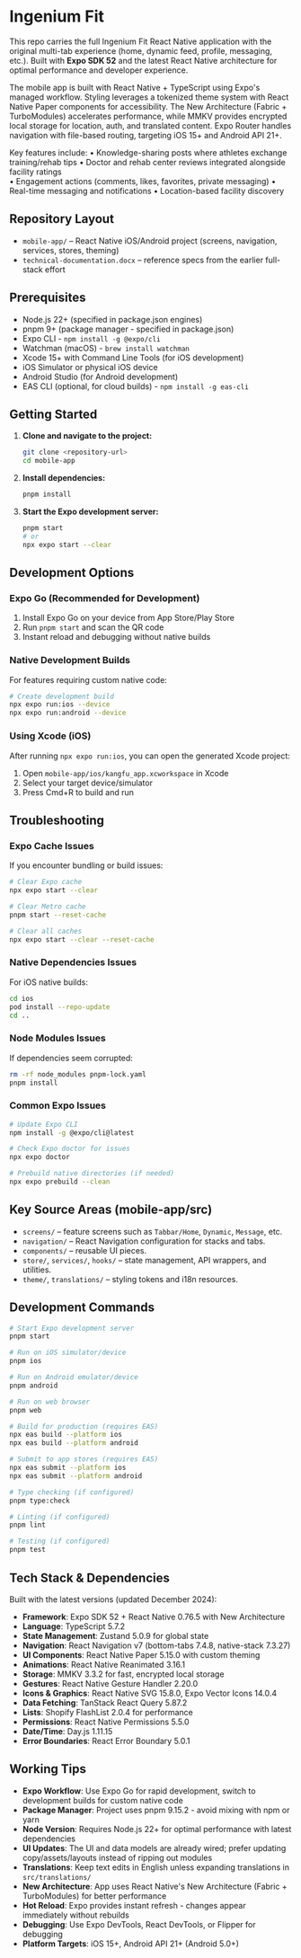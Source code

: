 # Ingenium Fit

This repo carries the full Ingenium Fit React Native application with the original multi-tab experience (home, dynamic feed, profile, messaging, etc.). Built with **Expo SDK 52** and the latest React Native architecture for optimal performance and developer experience.

The mobile app is built with React Native + TypeScript using Expo's managed workflow. Styling leverages a tokenized theme system with React Native Paper components for accessibility. The New Architecture (Fabric + TurboModules) accelerates performance, while MMKV provides encrypted local storage for location, auth, and translated content. Expo Router handles navigation with file-based routing, targeting iOS 15+ and Android API 21+.

Key features include:
• Knowledge-sharing posts where athletes exchange training/rehab tips
• Doctor and rehab center reviews integrated alongside facility ratings  
• Engagement actions (comments, likes, favorites, private messaging)
• Real-time messaging and notifications
• Location-based facility discovery

## Repository Layout

- `mobile-app/` – React Native iOS/Android project (screens, navigation, services, stores, theming)
- `technical-documentation.docx` – reference specs from the earlier full-stack effort

## Prerequisites

- Node.js 22+ (specified in package.json engines)
- pnpm 9+ (package manager - specified in package.json)
- Expo CLI - `npm install -g @expo/cli`
- Watchman (macOS) - `brew install watchman`
- Xcode 15+ with Command Line Tools (for iOS development)
- iOS Simulator or physical iOS device
- Android Studio (for Android development)
- EAS CLI (optional, for cloud builds) - `npm install -g eas-cli`

## Getting Started

1. **Clone and navigate to the project:**

   ```bash
   git clone <repository-url>
   cd mobile-app
   ```

2. **Install dependencies:**

   ```bash
   pnpm install
   ```

3. **Start the Expo development server:**

   ```bash
   pnpm start
   # or
   npx expo start --clear
   ```

## Development Options

### Expo Go (Recommended for Development)

1. Install Expo Go on your device from App Store/Play Store
2. Run `pnpm start` and scan the QR code
3. Instant reload and debugging without native builds

### Native Development Builds

For features requiring custom native code:

```bash
# Create development build
npx expo run:ios --device
npx expo run:android --device
```

### Using Xcode (iOS)

After running `npx expo run:ios`, you can open the generated Xcode project:

1. Open `mobile-app/ios/kangfu_app.xcworkspace` in Xcode
2. Select your target device/simulator
3. Press Cmd+R to build and run

## Troubleshooting

### Expo Cache Issues

If you encounter bundling or build issues:

```bash
# Clear Expo cache
npx expo start --clear

# Clear Metro cache
pnpm start --reset-cache

# Clear all caches
npx expo start --clear --reset-cache
```

### Native Dependencies Issues

For iOS native builds:

```bash
cd ios
pod install --repo-update
cd ..
```

### Node Modules Issues

If dependencies seem corrupted:

```bash
rm -rf node_modules pnpm-lock.yaml
pnpm install
```

### Common Expo Issues

```bash
# Update Expo CLI
npm install -g @expo/cli@latest

# Check Expo doctor for issues
npx expo doctor

# Prebuild native directories (if needed)
npx expo prebuild --clean
```

## Key Source Areas (mobile-app/src)

- `screens/` – feature screens such as `Tabbar/Home`, `Dynamic`, `Message`, etc.
- `navigation/` – React Navigation configuration for stacks and tabs.
- `components/` – reusable UI pieces.
- `store/`, `services/`, `hooks/` – state management, API wrappers, and utilities.
- `theme/`, `translations/` – styling tokens and i18n resources.

## Development Commands

```bash
# Start Expo development server
pnpm start

# Run on iOS simulator/device
pnpm ios

# Run on Android emulator/device
pnpm android

# Run on web browser
pnpm web

# Build for production (requires EAS)
npx eas build --platform ios
npx eas build --platform android

# Submit to app stores (requires EAS)
npx eas submit --platform ios
npx eas submit --platform android

# Type checking (if configured)
pnpm type:check

# Linting (if configured)
pnpm lint

# Testing (if configured)
pnpm test
```

## Tech Stack & Dependencies

Built with the latest versions (updated December 2024):

- **Framework**: Expo SDK 52 + React Native 0.76.5 with New Architecture
- **Language**: TypeScript 5.7.2
- **State Management**: Zustand 5.0.9 for global state
- **Navigation**: React Navigation v7 (bottom-tabs 7.4.8, native-stack 7.3.27)
- **UI Components**: React Native Paper 5.15.0 with custom theming
- **Animations**: React Native Reanimated 3.16.1
- **Storage**: MMKV 3.3.2 for fast, encrypted local storage
- **Gestures**: React Native Gesture Handler 2.20.0
- **Icons & Graphics**: React Native SVG 15.8.0, Expo Vector Icons 14.0.4
- **Data Fetching**: TanStack React Query 5.87.2
- **Lists**: Shopify FlashList 2.0.4 for performance
- **Permissions**: React Native Permissions 5.5.0
- **Date/Time**: Day.js 1.11.15
- **Error Boundaries**: React Error Boundary 5.0.1

## Working Tips

- **Expo Workflow**: Use Expo Go for rapid development, switch to development builds for custom native code
- **Package Manager**: Project uses pnpm 9.15.2 - avoid mixing with npm or yarn
- **Node Version**: Requires Node.js 22+ for optimal performance with latest dependencies
- **UI Updates**: The UI and data models are already wired; prefer updating copy/assets/layouts instead of ripping out modules
- **Translations**: Keep text edits in English unless expanding translations in `src/translations/`
- **New Architecture**: App uses React Native's New Architecture (Fabric + TurboModules) for better performance
- **Hot Reload**: Expo provides instant refresh - changes appear immediately without rebuilds
- **Debugging**: Use Expo DevTools, React DevTools, or Flipper for debugging
- **Platform Targets**: iOS 15+, Android API 21+ (Android 5.0+)

